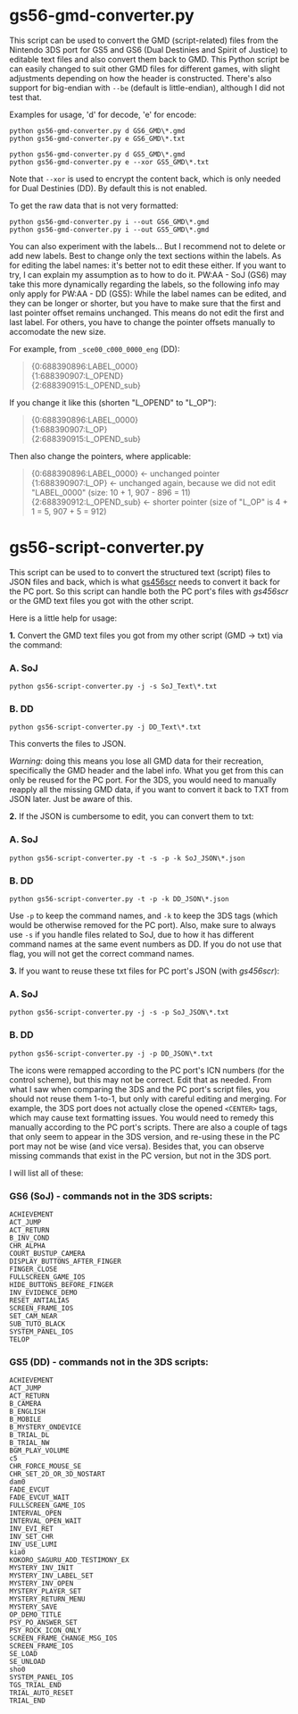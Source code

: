 # gs56-gmd-converter.py

This script can be used to convert the GMD (script-related) files from the Nintendo 3DS port for GS5 and GS6 (Dual Destinies and Spirit of Justice) to editable text files and also convert them back to GMD. This Python script be can easily changed to suit other GMD files for different games, with slight adjustments depending on how the header is constructed. There's also support for big-endian with `--be` (default is little-endian), although I did not test that.

Examples for usage, 'd' for decode, 'e' for encode:

```
python gs56-gmd-converter.py d GS6_GMD\*.gmd
python gs56-gmd-converter.py e GS6_GMD\*.txt

python gs56-gmd-converter.py d GS5_GMD\*.gmd
python gs56-gmd-converter.py e --xor GS5_GMD\*.txt
```

Note that `--xor` is used to encrypt the content back, which is only needed for Dual Destinies (DD). By default this is not enabled.

To get the raw data that is not very formatted:

```
python gs56-gmd-converter.py i --out GS6_GMD\*.gmd
python gs56-gmd-converter.py i --out GS5_GMD\*.gmd
```

You can also experiment with the labels... But I recommend not to delete or add new labels. Best to change only the text sections within the labels. As for editing the label names: it's better not to edit these either. If you want to try, I can explain my assumption as to how to do it. PW:AA - SoJ (GS6) may take this more dynamically regarding the labels, so the following info may only apply for PW:AA - DD (GS5): While the label names can be edited, and they can be longer or shorter, but you have to make sure that the first and last pointer offset remains unchanged. This means do not edit the first and last label. For others, you have to change the pointer offsets manually to accomodate the new size.

For example, from `_sce00_c000_0000_eng` (DD):

> {0:688390896:LABEL_0000}\
> {1:688390907:L_OPEND}\
> {2:688390915:L_OPEND_sub}

If you change it like this (shorten "L_OPEND" to "L_OP"):

> {0:688390896:LABEL_0000}\
> {1:688390907:L_OP}\
> {2:688390915:L_OPEND_sub}

 Then also change the pointers, where applicable:

> {0:688390896:LABEL_0000} <- unchanged pointer\
> {1:688390907:L_OP} <- unchanged again, because we did not edit "LABEL_0000" (size: 10 + 1, 907 - 896 = 11)\
> {2:688390912:L_OPEND_sub} <- shorter pointer (size of "L_OP" is 4 + 1 = 5, 907 + 5 = 912)

# gs56-script-converter.py

This script can be used to to convert the structured text (script) files to JSON files and back, which is what [gs456scr](https://gist.github.com/osyu/5bb86d49153edef5415a7aba09a48ca1) needs to convert it back for the PC port. So this script can handle both the PC port's files with *gs456scr* or the GMD text files you got with the other script.

Here is a little help for usage:

**1.** Convert the GMD text files you got from my other script (GMD -> txt) via the command:

### A. SoJ
`python gs56-script-converter.py -j -s SoJ_Text\*.txt`

### B. DD
`python gs56-script-converter.py -j DD_Text\*.txt`

This converts the files to JSON.

*Warning:* doing this means you lose all GMD data for their recreation, specifically the GMD header and the label info. What you get from this can only be reused for the PC port. For the 3DS, you would need to manually reapply all the missing GMD data, if you want to convert it back to TXT from JSON later. Just be aware of this.

**2.** If the JSON is cumbersome to edit, you can convert them to txt:

### A. SoJ
`python gs56-script-converter.py -t -s -p -k SoJ_JSON\*.json`

### B. DD
`python gs56-script-converter.py -t -p -k DD_JSON\*.json`

Use `-p` to keep the command names, and `-k` to keep the 3DS tags (which would be otherwise removed for the PC port). Also, make sure to always use `-s` if you handle files related to SoJ, due to how it has different command names at the same event numbers as DD. If you do not use that flag, you will not get the correct command names.

**3.** If you want to reuse these txt files for PC port's JSON (with *gs456scr*):

### A. SoJ
`python gs56-script-converter.py -j -s -p SoJ_JSON\*.txt`

### B. DD
`python gs56-script-converter.py -j -p DD_JSON\*.txt`

The icons were remapped according to the PC port's ICN numbers (for the control scheme), but this may not be correct. Edit that as needed. From what I saw when comparing the 3DS and the PC port's script files, you should not reuse them 1-to-1, but only with careful editing and merging. For example, the 3DS port does not actually close the opened `<CENTER>` tags, which may cause text formatting issues. You would need to remedy this manually according to the PC port's scripts. There are also a couple of tags that only seem to appear in the 3DS version, and re-using these in the PC port may not be wise (and vice versa). Besides that, you can observe missing commands that exist in the PC version, but not in the 3DS port.

I will list all of these:

### GS6 (SoJ) - commands not in the 3DS scripts:
```
ACHIEVEMENT
ACT_JUMP
ACT_RETURN
B_INV_COND
CHR_ALPHA
COURT_BUSTUP_CAMERA
DISPLAY_BUTTONS_AFTER_FINGER
FINGER_CLOSE
FULLSCREEN_GAME_IOS
HIDE_BUTTONS_BEFORE_FINGER
INV_EVIDENCE_DEMO
RESET_ANTIALIAS
SCREEN_FRAME_IOS
SET_CAM_NEAR
SUB_TUTO_BLACK
SYSTEM_PANEL_IOS
TELOP
```

### GS5 (DD) - commands not in the 3DS scripts:
```
ACHIEVEMENT
ACT_JUMP
ACT_RETURN
B_CAMERA
B_ENGLISH
B_MOBILE
B_MYSTERY_ONDEVICE
B_TRIAL_DL
B_TRIAL_NW
BGM_PLAY_VOLUME
c5
CHR_FORCE_MOUSE_SE
CHR_SET_2D_OR_3D_NOSTART
dam0
FADE_EVCUT
FADE_EVCUT_WAIT
FULLSCREEN_GAME_IOS
INTERVAL_OPEN
INTERVAL_OPEN_WAIT
INV_EVI_RET
INV_SET_CHR
INV_USE_LUMI
kia0
KOKORO_SAGURU_ADD_TESTIMONY_EX
MYSTERY_INV_INIT
MYSTERY_INV_LABEL_SET
MYSTERY_INV_OPEN
MYSTERY_PLAYER_SET
MYSTERY_RETURN_MENU
MYSTERY_SAVE
OP_DEMO_TITLE
PSY_PO_ANSWER_SET
PSY_ROCK_ICON_ONLY
SCREEN_FRAME_CHANGE_MSG_IOS
SCREEN_FRAME_IOS
SE_LOAD
SE_UNLOAD
sho0
SYSTEM_PANEL_IOS
TGS_TRIAL_END
TRIAL_AUTO_RESET
TRIAL_END
```
